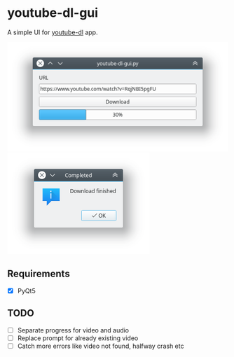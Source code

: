 # youtube-dl-gui

A simple UI for [youtube-dl](https://github.com/ytdl-org/youtube-dl) app.

![Download In Progress](shots/app.png)
![Download Finished](shots/done.png)

## Requirements

- [x] PyQt5

## TODO

- [ ] Separate progress for video and audio
- [ ] Replace prompt for already existing video
- [ ] Catch more errors like video not found, halfway crash etc
